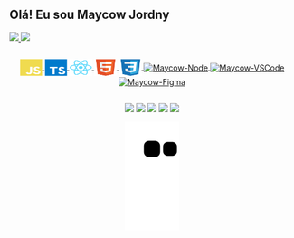 ## Olá! Eu sou Maycow Jordny 

<div  display="flex">
  <a href="https://github.com/maycowjordny">
  <img height="170em" src="https://github-readme-stats.vercel.app/api?username=maycowjordny&show_icons=true&theme=green&include_all_commits=true&count_private=true"/>
  <img height="170em" src="https://github-readme-stats.vercel.app/api/top-langs/?username=maycowjordny&layout=compact&langs_count=7&theme=green"/>
  
</div>
  
  
  
##

<div align="center" display="flex">
  <img align="center" alt="Maycow-Js" height="30" width="40" src="https://raw.githubusercontent.com/devicons/devicon/master/icons/javascript/javascript-plain.svg">
  <img align="center" alt="Maycow-Ts" height="30" width="40" src="https://raw.githubusercontent.com/devicons/devicon/master/icons/typescript/typescript-plain.svg">
  <img align="center" alt="Maycow-React" height="30" width="40" src="https://raw.githubusercontent.com/devicons/devicon/master/icons/react/react-original.svg">
  <img align="center" alt="Maycow-HTML" height="30" width="40" src="https://raw.githubusercontent.com/devicons/devicon/master/icons/html5/html5-original.svg">
  <img align="center" alt="Maycow-CSS" height="30" width="40" src="https://raw.githubusercontent.com/devicons/devicon/master/icons/css3/css3-original.svg">
  <img align="center" alt="Maycow-Node" height="30" width="40" src="https://cdn.jsdelivr.net/gh/devicons/devicon/icons/nodejs/nodejs-original-wordmark.svg">
  <img align="center" alt="Maycow-VSCode" height="30" width="40" src="https://cdn.jsdelivr.net/gh/devicons/devicon/icons/vscode/vscode-original.svg">
   <img align="center" alt="Maycow-Figma" height="30" width="40" src="https://cdn.jsdelivr.net/gh/devicons/devicon/icons/figma/figma-original.svg">

</div>



 ##
 
<div align="center" display="flex"> 
 <a href="https://www.linkedin.com/in/maycow-jordny-159918208/" target="_blank"><img src="https://img.shields.io/badge/-LinkedIn-%230077B5?style=for-the-badge&logo=linkedin&logoColor=white" target="_blank"></a> 
 <a href="https://discord.com/channels/@me/830411439951970315" target="_blank"><img src="https://img.shields.io/badge/Discord-7289DA?style=for-the-badge&logo=discord&logoColor=white" target="_blank"></a> 
 <a href="https://codepen.io/maycowjordny" target="_blank"><img src="https://img.shields.io/badge/Codepen-000000?style=for-the-badge&logo=codepen&logoColor=white" target="_blank"></a> 
 <a href = "mailto:maycowjordny2015@gmail.com"><img src="https://img.shields.io/badge/-Yahoo-%23333?style=for-the-badge&logo=yahool&logoColor=white" target="_blank"></a>
 <a href = "mailto:maycowjordny2015@gmail.com"><img src="https://img.shields.io/badge/Gmail-D14836?style=for-the-badge&logo=gmail&logoColor=white" target="_blank"></a>
 

 
![Snake animation](https://github.com/jessicaandreoli/jessicaandreoli/blob/output/github-contribution-grid-snake.svg)
 
</div>
